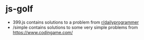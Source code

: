# js-golf
- 399.js contains solutions to a problem from [r/dailyprogrammer](https://www.reddit.com/r/dailyprogrammer/comments/onfehl/20210719_challenge_399_easy_letter_value_sum/)
- /simple contains solutions to some very simple problems from https://www.codingame.com/
